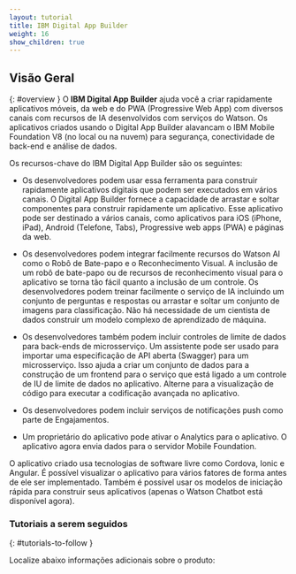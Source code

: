 ```yaml
---
layout: tutorial
title: IBM Digital App Builder
weight: 16
show_children: true
---
```

<!-- NLS_CHARSET=UTF-8 -->
## Visão Geral
{: #overview }
O **IBM Digital App Builder** ajuda você a criar rapidamente aplicativos móveis, da web e do PWA (Progressive Web App) com diversos canais com recursos de IA desenvolvidos com serviços do Watson. Os aplicativos criados usando o Digital App Builder alavancam o IBM Mobile Foundation V8 (no local ou na nuvem) para segurança, conectividade de back-end e análise de dados.

Os recursos-chave do IBM Digital App Builder são os seguintes:

* Os desenvolvedores podem usar essa ferramenta para construir rapidamente aplicativos digitais que podem ser executados em vários canais. O Digital App Builder fornece a capacidade de arrastar e soltar componentes para construir rapidamente um aplicativo. Esse aplicativo pode ser destinado a vários canais, como aplicativos para iOS (iPhone, iPad), Android (Telefone, Tabs), Progressive web apps (PWA) e páginas da web.

* Os desenvolvedores podem integrar facilmente recursos do Watson AI como o Robô de Bate-papo e o Reconhecimento Visual. A inclusão de um robô de bate-papo ou de recursos de reconhecimento visual para o aplicativo se torna tão fácil quanto a inclusão de um controle. Os desenvolvedores podem treinar facilmente o serviço de IA incluindo um conjunto de perguntas e respostas ou arrastar e soltar um conjunto de imagens para classificação. Não há necessidade de um cientista de dados construir um modelo complexo de aprendizado de máquina.

* Os desenvolvedores também podem incluir controles de limite de dados para back-ends de microsserviço. Um assistente pode ser usado para importar uma especificação de API aberta (Swagger) para um microsserviço. Isso ajuda a criar um conjunto de dados para a construção de um frontend para o serviço que está ligado a um controle de IU de limite de dados no aplicativo. Alterne para a visualização de código para executar a codificação avançada no aplicativo.

* Os desenvolvedores podem incluir serviços de notificações push como parte de Engajamentos.

* Um proprietário do aplicativo pode ativar o Analytics para o aplicativo. O aplicativo agora envia dados para o servidor Mobile Foundation.

O aplicativo criado usa tecnologias de software livre como Cordova, Ionic e Angular. É possível visualizar o aplicativo para vários fatores de forma antes de ele ser implementado. Também é possível usar os modelos de iniciação rápida para construir seus aplicativos (apenas o Watson Chatbot está disponível agora). 

### Tutoriais a serem seguidos
{: #tutorials-to-follow }

Localize abaixo informações adicionais sobre o produto:

